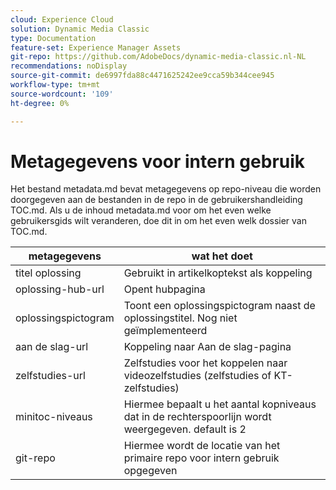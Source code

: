 ```yaml
---
cloud: Experience Cloud
solution: Dynamic Media Classic
type: Documentation
feature-set: Experience Manager Assets
git-repo: https://github.com/AdobeDocs/dynamic-media-classic.nl-NL
recommendations: noDisplay
source-git-commit: de6997fda88c4471625242ee9cca59b344cee945
workflow-type: tm+mt
source-wordcount: '109'
ht-degree: 0%

---
```



# Metagegevens voor intern gebruik

Het bestand metadata.md bevat metagegevens op repo-niveau die worden doorgegeven aan de bestanden in de repo in de gebruikershandleiding TOC.md. Als u de inhoud metadata.md voor om het even welke gebruikersgids wilt veranderen, doe dit in om het even welk dossier van TOC.md.

| metagegevens | wat het doet |
|--- |--- |
| titel oplossing | Gebruikt in artikelkoptekst als koppeling |
| oplossing-hub-url | Opent hubpagina |
| oplossingspictogram | Toont een oplossingspictogram naast de oplossingstitel. Nog niet geïmplementeerd |
| aan de slag-url | Koppeling naar Aan de slag-pagina |
| zelfstudies-url | Zelfstudies voor het koppelen naar videozelfstudies (zelfstudies of KT-zelfstudies) |
| minitoc-niveaus | Hiermee bepaalt u het aantal kopniveaus dat in de rechterspoorlijn wordt weergegeven. default is 2 |
| git-repo | Hiermee wordt de locatie van het primaire repo voor intern gebruik opgegeven |
